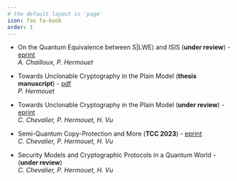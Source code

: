 ```yaml
---
# the default layout is 'page'
icon: fas fa-book
order: 1
---
```


- On the Quantum Equivalence between S|LWE⟩ and ISIS (**under review**) - [eprint](https://eprint.iacr.org/2025/1857)  
*A. Chailloux, P. Hermouet*

- Towards Unclonable Cryptography in the Plain Model (**thesis manuscript**) - [pdf](/assets/files/thesis.pdf)  
*P. Hermouet*

- Towards Unclonable Cryptography in the Plain Model (**under review**) - [eprint](https://eprint.iacr.org/2023/1825)  
*C. Chevalier, P. Hermouet, H. Vu*

- Semi-Quantum Copy-Protection and More (**TCC 2023**) - [eprint](https://eprint.iacr.org/2023/244)  
*C. Chevalier, P. Hermouet, H. Vu*

- Security Models and Cryptographic Protocols in a Quantum World - (**under review**)  
*C. Chevalier, P. Hermouet, H. Vu*
